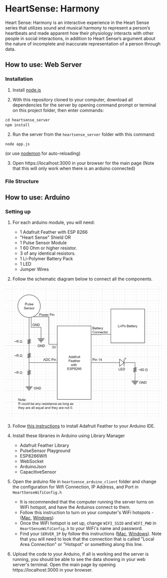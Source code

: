 # HeartSense: Harmony

Heart Sense: Harmony is an interactive experience in the Heart Sense series that utilizes sound and musical harmony to represent a person’s heartbeats and made apparent how their physiology interacts with other people in social interactions, in addition to Heart Sense’s argument about the nature of  incomplete and inaccurate representation of a person through data.


## How to use: Web Server

### Installation

1. Install [node.js](https://nodejs.org/)

1. With this repository cloned to your computer, download all dependencies for the server by opening command prompt or terminal on this project folder, then enter commands:

```
cd heartsense_server
npm install
```


2. Run the server from the `heartsense_server` folder with this command:

```
node app.js
```

(or use [nodemon](https://www.npmjs.com/package/nodemon) for auto-reloading)


3. Open https://localhost:3000 in your browser for the main page (Note that this will only work when there is an arduino connected)


### File Structure




## How to use: Arduino

### Setting up

1. For each arduino module, you will need:

    - 1 Adafruit Feather with ESP 8266
    - "Heart Sense" Shield OR
    - 1 Pulse Sensor Module
    - 1 60 Ohm or higher resistor.
    - 3 of any identical resistors.
    - 1 Li-Polymer Battery Pack
    - 1 LED
    - Jumper Wires

2. Follow the schematic diagram below to connect all the components.

![Heart Sense Module Schematic](/schematic.jpg)

3. Follow [this instructions](https://learn.adafruit.com/adafruit-feather-huzzah-esp8266/using-arduino-ide) to install Adafruit Feather to your Arduino IDE.

4. Install these libraries in Arduino using Library Manager

    - Adafruit Feather Library
    - PulseSensor Playground
    - ESP8266Wifi
    - WebSocket
    - ArduinoJson
    - CapacitiveSensor

5. Open the arduino file in `heartsense_arduino_client` folder and change the configuration for Wifi Connection, IP Address, and Port in `HeartSenseWifiConfig.h`
    
    - It is recommended that the computer running the server turns on WiFi hotspot, and have the Arduinos connect to them.
    - Follow this instruction to turn on your computer's WiFi hotspots - ([Mac](https://www.imore.com/how-turn-your-macs-internet-connection-wifi-hotspot-internet-sharing), [Windows](https://support.microsoft.com/en-us/help/4027762/windows-use-your-pc-as-a-mobile-hotspot))
    - Once the WiFi hotspot is set up, change `WIFI_SSID` and `WIFI_PWD` in `HeartSenseWifiConfig.h` to your WiFi's name and password.
    - Find your `SERVER_IP` by follow this instructions ([Mac](http://osxdaily.com/2010/11/21/find-ip-address-mac/), [Windows](https://support.microsoft.com/en-us/help/15291/windows-find-pc-ip-address)). Note that you will need to look that the connection that is called "Local Area Connection" or "Hotspot" or something along this line.

6. Upload the code to your Arduino, if all is working and the server is running, you should be able to see the data showing in your web server's ternimal. Open the main page by opening https://localhost:3000 in your browser.

